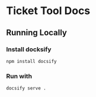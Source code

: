 # Ticket Tool Docs

## Running Locally
### Install docksify
```npm install docsify```

### Run with
```docsify serve .```